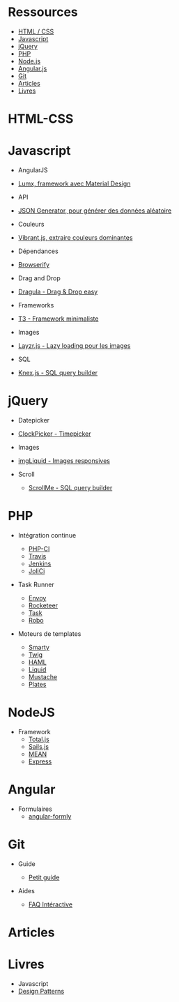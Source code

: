 # Ressources

* [HTML / CSS](#html-css)
* [Javascript](#javascript)
* [jQuery](#jquery)
* [PHP](#php)
* [Node.js](#nodejs)
* [Angular.js](#angularjs)
* [Git](#git)
* [Articles](#articles)
* [Livres](#livres)


HTML-CSS
==========

Javascript
==========

* AngularJS
 * [Lumx, framework avec Material Design](http://ui.lumapps.com/)

* API
 * [JSON Generator, pour générer des données aléatoire](http://www.json-generator.com/)

* Couleurs
 * [Vibrant.js, extraire couleurs dominantes](https://jariz.github.io/vibrant.js)

* Dépendances
 * [Browserify](http://browserify.org/)

* Drag and Drop
 * [Dragula - Drag & Drop easy](http://bevacqua.github.io/dragula/)

* Frameworks
 * [T3 - Framework minimaliste](http://t3js.org/)

* Images
 * [Layzr.js - Lazy loading pour les images](http://callmecavs.github.io/layzr.js/)

* SQL
 * [Knex.js - SQL query builder](http://knexjs.org/)

jQuery
======

* Datepicker
 * [ClockPicker - Timepicker](http://weareoutman.github.io/clockpicker/)

* Images
 * [imgLiquid - Images responsives](https://dl.dropboxusercontent.com/u/6983010/wserv/imgLiquid/examples/imgLiquid.html)

* Scroll
  * [ScrollMe - SQL query builder](http://scrollme.nckprsn.com/)

PHP
===

* Intégration continue
  * [PHP-CI](https://www.phptesting.org/)
  * [Travis](https://travis-ci.org/)
  * [Jenkins](https://jenkins-ci.org/)
  * [JoliCi](https://github.com/jolicode/JoliCi)

* Task Runner
  * [Envoy](https://www.phptesting.org/)
  * [Rocketeer](http://rocketeer.autopergamene.eu/)
  * [Task](http://taskphp.github.io/)
  * [Robo](http://robo.li/)

* Moteurs de templates
  * [Smarty](http://www.smarty.net/)
  * [Twig](http://twig.sensiolabs.org/)
  * [HAML](https://github.com/arnaud-lb/MtHaml)
  * [Liquid](https://github.com/harrydeluxe/php-liquid)
  * [Mustache](http://mustache.github.io/)
  * [Plates](http://platesphp.com/)
  
NodeJS
=======

* Framework
  * [Total.js](https://www.totaljs.com/)
  * [Sails.js](http://sailsjs.org/)
  * [MEAN](http://mean.io/)
  * [Express](http://expressjs.com/)

Angular
=======

* Formulaires
  * [angular-formly](http://angular-formly.com/#/)

Git
===

* Guide
  * [Petit guide](http://rogerdudler.github.io/git-guide/index.fr.html)

* Aides
  * [FAQ Intéractive](http://ricardofilipe.com/projects/firstaidgit/)

Articles
========

Livres
======

* Javascript
 * [Design Patterns](http://addyosmani.com/resources/essentialjsdesignpatterns/book/)
